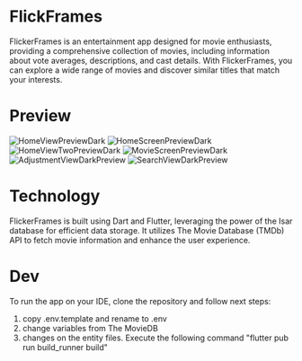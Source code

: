 # FlickFrames
FlickerFrames is an entertainment app designed for movie enthusiasts, providing a comprehensive collection of movies, including information about vote averages, descriptions, and cast details. With FlickerFrames, you can explore a wide range of movies and discover similar titles that match your interests.

# Preview
![HomeViewPreviewDark](https://github.com/manumiguezz/cinema_app/assets/111899370/712e40b5-b204-40cb-a866-67dc3f37e325)
![HomeScreenPreviewDark](https://github.com/manumiguezz/cinema_app/assets/111899370/31f031c5-cf76-40a5-b015-27de12230170)
![HomeViewTwoPreviewDark](https://github.com/manumiguezz/cinema_app/assets/111899370/37c93b45-649a-400e-b542-50eebe0195f3)
![MovieScreenPreviewDark](https://github.com/manumiguezz/cinema_app/assets/111899370/e8b1040d-f300-4e8e-9c1a-522847800d77)
![AdjustmentViewDarkPreview](https://github.com/manumiguezz/FlickerFramesApp/assets/111899370/3f65c494-874a-4906-bf27-cd6180366847)
![SearchViewDarkPreview](https://github.com/manumiguezz/FlickerFramesApp/assets/111899370/99cd9842-ad77-4abf-8d41-87ac13347a5f)

# Technology 
FlickerFrames is built using Dart and Flutter, leveraging the power of the Isar database for efficient data storage. It utilizes The Movie Database (TMDb) API to fetch movie information and enhance the user experience.

# Dev

To run the app on your IDE, clone the repository and follow next steps:

1. copy .env.template and rename to .env
2. change variables from The MovieDB
3. changes on the entity files. Execute the following command
    "flutter pub run build_runner build"

